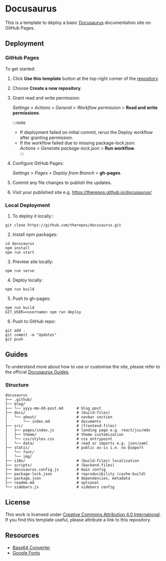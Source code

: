 # Docusaurus
This is a template to deploy a basic [Docusaurus](https://docusaurus.io/docs) documentation site on GitHub Pages.  

## Deployment

### GitHub Pages
To get started:

1. Click **Use this template** button at the top-right corner of the [repository](https://github.com/therepos/docusaurus).  

2. Choose **Create a new repository**.  

3. Grant read and write permission:

    _Settings_ > _Actions_ > _General_ > _Workflow permission_ > **Read and write permissions**.

    :::note
    - If deployment failed on initial commit, rerun the Deploy workflow after granting permission.
    - If the workflow failed due to missing package-lock.json:  
          _Actions_ > _Generate package-lock.json_ > **Run workflow**.  
    :::

4. Configure GitHub Pages:

    _Settings_ > _Pages_ > _Deploy from Branch_ > **gh-pages**.  

5. Commit any file changes to publish the updates.  

6. Visit your published site e.g. https://therepos.github.io/docusaurus/  

### Local Deployment
1. To deploy it locally::  
```
git clone https://github.com/therepos/docusaurus.git
```

2. Install npm packages:
```
cd docusaurus
npm install
npm run start
```

3. Preview site locally:
```
npm run serve
```

4. Deploy locally:
```
npm run build
```

5. Push to gh-pages:
```
npm run build
GIT_USER=<username> npm run deploy
```

6. Push to GitHub repo:
```
git add . 
git commit -m "Updates"
git push
```

## Guides

To understand more about how to use or customise the site, please refer to the official [Docusaurus Guides](https://docusaurus.io/docs/category/guides). 

### Structure

```
docusaurus
├── .github/
├── blog/  
├── └── yyyy-mm-dd-post.md      # blog post            
├── docs/                       # (build-files)
│   └── about/                  # navbar section
│       └── index.md            # documents
├── src/                        # (frontend-files)
│   ├── pages/index.js          # landing page e.g. react/jsx/mdx
│   ├── theme/                  # theme customization
│   └── css/styles.css          # css entrypoint                 
│   └── data/                   # read or imports e.g. json/yaml        
├── static/                     # public as-is i.e. no @import
│   └── font/                   
│   └── img/        
├── i18n/                       # (build-files) localization           
├── scripts/                    # (backend-files)            
├── docusaurus.config.js        # main config
├── package-lock.json           # reproducibility (cache-build)
├── package.json                # dependencies, metadata
├── readme.md                   # optional
└── sidebars.js                 # sidebars config
```

## License
This work is licensed under [Creative Commons Attribution 4.0 International](https://choosealicense.com/licenses/cc-by-4.0/#).   
If you find this template useful, please attribute a link to this repository.

## Resources
- [Base64 Converter](https://base64.guru/converter/encode/image)
- [Google Fonts](https://fonts.google.com/icons)
